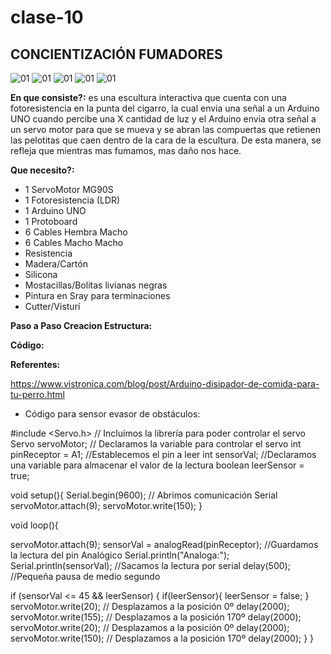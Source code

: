 # clase-10

## CONCIENTIZACIÓN FUMADORES

![01](./01.jpg)
![01](./02.jpg)
![01](./03.jpg)
![01](./04.jpg)
![01](./05.jpg)

**En que consiste?:** es una escultura interactiva que cuenta con una fotoresistencia en la punta del cigarro, la cual envia una señal a un Arduino UNO cuando percibe una X cantidad de luz y el Arduino envia otra señal a un servo motor para que se mueva y se abran las compuertas que retienen las pelotitas que caen dentro de la cara de la escultura. De esta manera, se refleja que mientras mas fumamos, mas daño nos hace. 

**Que necesito?:**
* 1 ServoMotor MG90S
* 1 Fotoresistencia (LDR)
* 1 Arduino UNO
* 1 Protoboard
* 6 Cables Hembra Macho
* 6 Cables Macho Macho
* Resistencia
* Madera/Cartón
* Silicona
* Mostacillas/Bolitas livianas negras
* Pintura en Sray para terminaciones
* Cutter/Visturí

**Paso a Paso Creacion Estructura:**

**Código:**

**Referentes:**

https://www.vistronica.com/blog/post/Arduino-disipador-de-comida-para-tu-perro.html

* Código para sensor evasor de obstáculos:

#include <Servo.h> // Incluí­mos la librerí­a para poder controlar el servo
Servo servoMotor; // Declaramos la variable para controlar el servo
int pinReceptor = A1; //Establecemos el pin a leer
int sensorVal; //Declaramos una variable para almacenar el valor de la lectura
boolean leerSensor = true;

void setup(){
Serial.begin(9600); // Abrimos comunicación Serial
servoMotor.attach(9);
servoMotor.write(150);
        }

void loop(){

servoMotor.attach(9);
sensorVal = analogRead(pinReceptor); //Guardamos la lectura del pin Analógico
Serial.println("Analoga:");
Serial.println(sensorVal); //Sacamos la lectura por serial
delay(500); //Pequeña pausa de medio segundo

if (sensorVal <= 45 && leerSensor) {
   if(leerSensor){
     leerSensor = false;
   }
   servoMotor.write(20); // Desplazamos a la posición 0º
   delay(2000);
   servoMotor.write(155); // Desplazamos a la posición 170º
   delay(2000);
   servoMotor.write(20); // Desplazamos a la posición 0º
   delay(2000);
   servoMotor.write(150); // Desplazamos a la posición 170º
   delay(2000);
   }
}


